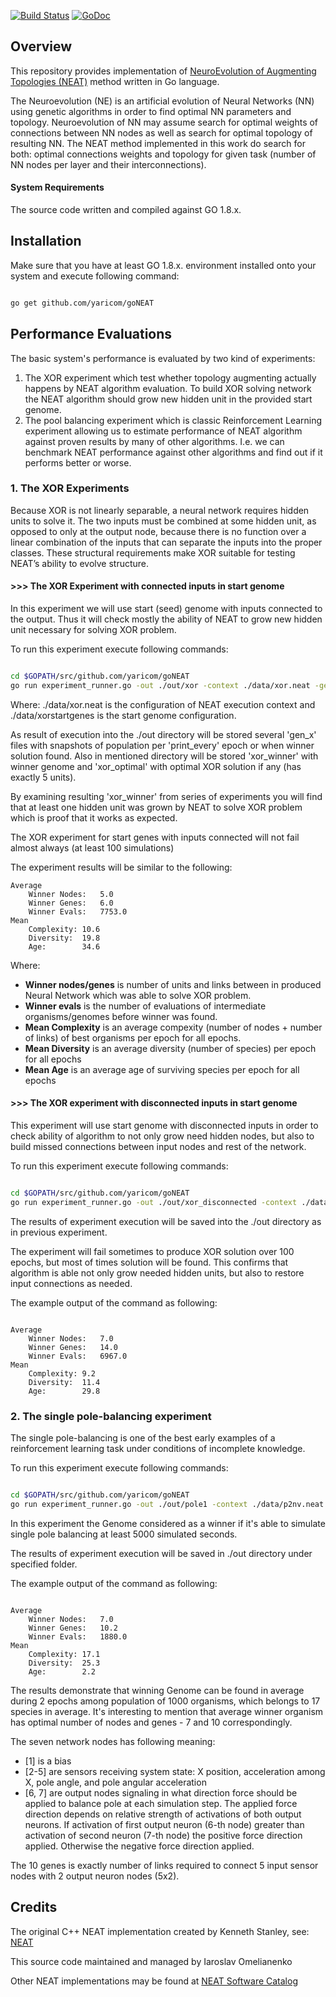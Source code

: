 [![Build Status](https://travis-ci.org/yaricom/goNEAT.svg?branch=master)](https://travis-ci.org/yaricom/goNEAT) [![GoDoc](https://godoc.org/github.com/yaricom/goNEAT/neat?status.svg)](https://godoc.org/github.com/yaricom/goNEAT/neat)

## Overview
This repository provides implementation of [NeuroEvolution of Augmenting Topologies (NEAT)][1] method written in Go language.

The Neuroevolution (NE) is an artificial evolution of Neural Networks (NN) using genetic algorithms in order to find
optimal NN parameters and topology. Neuroevolution of NN may assume search for optimal weights of connections between
NN nodes as well as search for optimal topology of resulting NN. The NEAT method implemented in this work do search for
both: optimal connections weights and topology for given task (number of NN nodes per layer and their interconnections).

#### System Requirements
The source code written and compiled against GO 1.8.x.

## Installation
Make sure that you have at least GO 1.8.x. environment installed onto your system and execute following command:
```bash

go get github.com/yaricom/goNEAT
```

## Performance Evaluations
The basic system's performance is evaluated by two kind of experiments:
1. The XOR experiment which test whether topology augmenting actually happens by NEAT algorithm evaluation. To build XOR
solving network the NEAT algorithm should grow new hidden unit in the provided start genome.
2. The pool balancing experiment which is classic Reinforcement Learning experiment allowing us to estimate performance
of NEAT algorithm against proven results by many of other algorithms. I.e. we can benchmark NEAT performance against
other algorithms and find out if it performs better or worse.


### 1. The XOR Experiments
Because XOR is not linearly separable, a neural network requires hidden units to solve it. The two inputs must be
combined at some hidden unit, as opposed to only at the output node, because there is no function over a linear
combination of the inputs that can separate the inputs into the proper classes. These structural requirements make XOR
suitable for testing NEAT’s ability to evolve structure.

#### >>> The XOR Experiment with connected inputs in start genome
In this experiment we will use start (seed) genome with inputs connected to the output. Thus it will check mostly the
ability of NEAT to grow new hidden unit necessary for solving XOR problem.

To run this experiment execute following commands:
```bash

cd $GOPATH/src/github.com/yaricom/goNEAT
go run experiment_runner.go -out ./out/xor -context ./data/xor.neat -genome ./data/xorstartgenes -experiment XOR

```
Where: ./data/xor.neat is the configuration of NEAT execution context and ./data/xorstartgenes is the start genome
configuration.

As result of execution into the ./out directory will be stored several 'gen_x' files with snapshots of population per 'print_every'
epoch or when winner solution found. Also in mentioned directory will be stored 'xor_winner' with winner genome and
'xor_optimal' with optimal XOR solution if any (has exactly 5 units).

By examining resulting 'xor_winner' from series of experiments you will find that at least one hidden unit was grown by NEAT
to solve XOR problem which is proof that it works as expected.

The XOR experiment for start genes with inputs connected will not fail almost always (at least 100 simulations)

The experiment results will be similar to the following:

```
Average
	Winner Nodes:	5.0
	Winner Genes:	6.0
	Winner Evals:	7753.0
Mean
	Complexity:	10.6
	Diversity:	19.8
	Age:		34.6
```

Where:
- **Winner nodes/genes** is number of units and links between in produced Neural Network which was able to solve XOR problem.
- **Winner evals** is the number of evaluations of intermediate organisms/genomes before winner was found.
- **Mean Complexity** is an average compexity (number of nodes + number of links) of best organisms per epoch for all epochs.
- **Mean Diversity** is an average diversity (number of species) per epoch for all epochs
- **Mean Age** is an average age of surviving species per epoch for all epochs

#### >>> The XOR experiment with disconnected inputs in start genome
This experiment will use start genome with disconnected inputs in order to check ability of algorithm to not only grow
need hidden nodes, but also to build missed connections between input nodes and rest of the network.

To run this experiment execute following commands:
```bash

cd $GOPATH/src/github.com/yaricom/goNEAT
go run experiment_runner.go -out ./out/xor_disconnected -context ./data/xor.neat -genome ./data/xordisconnectedstartgenes -experiment XOR

```

The results of experiment execution will be saved into the ./out directory as in previous experiment.

The experiment will fail sometimes to produce XOR solution over 100 epochs, but most of times solution will be found. This
confirms that algorithm is able not only grow needed hidden units, but also to restore input connections as needed.

The example output of the command as following:
```

Average
	Winner Nodes:	7.0
	Winner Genes:	14.0
	Winner Evals:	6967.0
Mean
	Complexity:	9.2
	Diversity:	11.4
	Age:		29.8

```

### 2. The single pole-balancing experiment
The single pole-balancing is one of the best early examples of a reinforcement learning task under conditions of
incomplete knowledge.

To run this experiment execute following commands:
```bash

cd $GOPATH/src/github.com/yaricom/goNEAT
go run experiment_runner.go -out ./out/pole1 -context ./data/p2nv.neat -genome ./data/pole1startgenes -experiment cart_pole

```

In this experiment the Genome considered as a winner if it's able to simulate single pole balancing at least 5000 simulated seconds.

The results of experiment execution will be saved in ./out directory under specified folder.

The example output of the command as following:
```

Average
	Winner Nodes:	7.0
	Winner Genes:	10.2
	Winner Evals:	1880.0
Mean
	Complexity:	17.1
	Diversity:	25.3
	Age:		2.2

```
The results demonstrate that winning Genome can be found in average during 2 epochs among population of 1000 organisms, which
belongs to 17 species in average. It's interesting to mention that average winner organism has optimal number of nodes and genes - 7 and 10 correspondingly.

The seven network nodes has following meaning:
* \[1\] is a bias
* \[2-5\] are sensors receiving system state: X position, acceleration among X, pole angle, and pole
angular acceleration
* \[6, 7\] are output nodes signaling in what direction force should be applied to balance pole at
each simulation step. The applied force direction depends on relative strength of activations of both output neurons. If
activation of first output neuron (6-th node) greater than activation of second neuron (7-th node) the positive force direction applied. Otherwise the negative
force direction applied.

The 10 genes is exactly number of links required to connect 5 input sensor nodes with 2 output neuron nodes (5x2).

## Credits

The original C++ NEAT implementation created by Kenneth Stanley, see: [NEAT][1]

This source code maintained and managed by Iaroslav Omelianenko

Other NEAT implementations may be found at [NEAT Software Catalog][2]

[1]:http://www.cs.ucf.edu/~kstanley/neat.html
[2]:http://eplex.cs.ucf.edu/neat_software/
